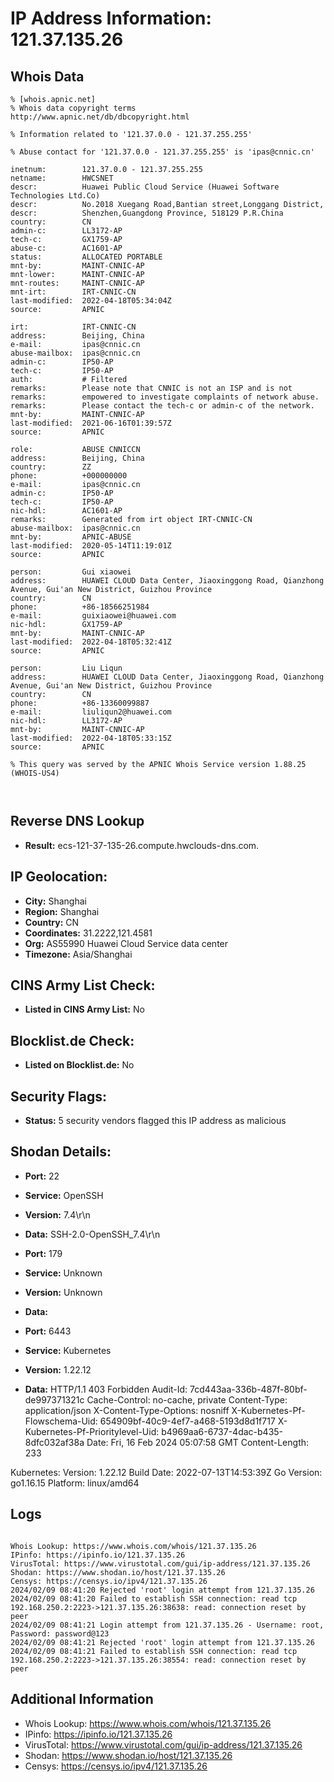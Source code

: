# IP Address Information: 121.37.135.26

## Whois Data
```
% [whois.apnic.net]
% Whois data copyright terms    http://www.apnic.net/db/dbcopyright.html

% Information related to '121.37.0.0 - 121.37.255.255'

% Abuse contact for '121.37.0.0 - 121.37.255.255' is 'ipas@cnnic.cn'

inetnum:        121.37.0.0 - 121.37.255.255
netname:        HWCSNET
descr:          Huawei Public Cloud Service (Huawei Software Technologies Ltd.Co)
descr:          No.2018 Xuegang Road,Bantian street,Longgang District,
descr:          Shenzhen,Guangdong Province, 518129 P.R.China
country:        CN
admin-c:        LL3172-AP
tech-c:         GX1759-AP
abuse-c:        AC1601-AP
status:         ALLOCATED PORTABLE
mnt-by:         MAINT-CNNIC-AP
mnt-lower:      MAINT-CNNIC-AP
mnt-routes:     MAINT-CNNIC-AP
mnt-irt:        IRT-CNNIC-CN
last-modified:  2022-04-18T05:34:04Z
source:         APNIC

irt:            IRT-CNNIC-CN
address:        Beijing, China
e-mail:         ipas@cnnic.cn
abuse-mailbox:  ipas@cnnic.cn
admin-c:        IP50-AP
tech-c:         IP50-AP
auth:           # Filtered
remarks:        Please note that CNNIC is not an ISP and is not
remarks:        empowered to investigate complaints of network abuse.
remarks:        Please contact the tech-c or admin-c of the network.
mnt-by:         MAINT-CNNIC-AP
last-modified:  2021-06-16T01:39:57Z
source:         APNIC

role:           ABUSE CNNICCN
address:        Beijing, China
country:        ZZ
phone:          +000000000
e-mail:         ipas@cnnic.cn
admin-c:        IP50-AP
tech-c:         IP50-AP
nic-hdl:        AC1601-AP
remarks:        Generated from irt object IRT-CNNIC-CN
abuse-mailbox:  ipas@cnnic.cn
mnt-by:         APNIC-ABUSE
last-modified:  2020-05-14T11:19:01Z
source:         APNIC

person:         Gui xiaowei
address:        HUAWEI CLOUD Data Center, Jiaoxinggong Road, Qianzhong Avenue, Gui'an New District, Guizhou Province
country:        CN
phone:          +86-18566251984
e-mail:         guixiaowei@huawei.com
nic-hdl:        GX1759-AP
mnt-by:         MAINT-CNNIC-AP
last-modified:  2022-04-18T05:32:41Z
source:         APNIC

person:         Liu Liqun
address:        HUAWEI CLOUD Data Center, Jiaoxinggong Road, Qianzhong Avenue, Gui'an New District, Guizhou Province
country:        CN
phone:          +86-13360099887
e-mail:         liuliqun2@huawei.com
nic-hdl:        LL3172-AP
mnt-by:         MAINT-CNNIC-AP
last-modified:  2022-04-18T05:33:15Z
source:         APNIC

% This query was served by the APNIC Whois Service version 1.88.25 (WHOIS-US4)



```
## Reverse DNS Lookup
- **Result:** ecs-121-37-135-26.compute.hwclouds-dns.com.

## IP Geolocation:
- **City:** Shanghai
- **Region:** Shanghai
- **Country:** CN
- **Coordinates:** 31.2222,121.4581
- **Org:** AS55990 Huawei Cloud Service data center
- **Timezone:** Asia/Shanghai

## CINS Army List Check:
- **Listed in CINS Army List:** 
No

## Blocklist.de Check:
- **Listed on Blocklist.de:** 
No

## Security Flags:
- **Status:** 5 security vendors flagged this IP address as malicious

## Shodan Details:
- **Port:** 22
- **Service:** OpenSSH
- **Version:** 7.4\r\n
- **Data:** SSH-2.0-OpenSSH_7.4\r\n

- **Port:** 179
- **Service:** Unknown
- **Version:** Unknown
- **Data:** 

- **Port:** 6443
- **Service:** Kubernetes
- **Version:** 1.22.12
- **Data:** HTTP/1.1 403 Forbidden
Audit-Id: 7cd443aa-336b-487f-80bf-de997371321c
Cache-Control: no-cache, private
Content-Type: application/json
X-Content-Type-Options: nosniff
X-Kubernetes-Pf-Flowschema-Uid: 654909bf-40c9-4ef7-a468-5193d8d1f717
X-Kubernetes-Pf-Prioritylevel-Uid: b4969aa6-6737-4dac-b435-8dfc032af38a
Date: Fri, 16 Feb 2024 05:07:58 GMT
Content-Length: 233


Kubernetes:
  Version: 1.22.12
  Build Date: 2022-07-13T14:53:39Z
  Go Version: go1.16.15
  Platform: linux/amd64


## Logs
```

Whois Lookup: https://www.whois.com/whois/121.37.135.26
IPinfo: https://ipinfo.io/121.37.135.26
VirusTotal: https://www.virustotal.com/gui/ip-address/121.37.135.26
Shodan: https://www.shodan.io/host/121.37.135.26
Censys: https://censys.io/ipv4/121.37.135.26
2024/02/09 08:41:20 Rejected 'root' login attempt from 121.37.135.26
2024/02/09 08:41:20 Failed to establish SSH connection: read tcp 192.168.250.2:2223->121.37.135.26:38638: read: connection reset by peer
2024/02/09 08:41:21 Login attempt from 121.37.135.26 - Username: root, Password: password@123
2024/02/09 08:41:21 Rejected 'root' login attempt from 121.37.135.26
2024/02/09 08:41:21 Failed to establish SSH connection: read tcp 192.168.250.2:2223->121.37.135.26:38554: read: connection reset by peer

```
## Additional Information
- Whois Lookup: https://www.whois.com/whois/121.37.135.26
- IPinfo: https://ipinfo.io/121.37.135.26
- VirusTotal: https://www.virustotal.com/gui/ip-address/121.37.135.26
- Shodan: https://www.shodan.io/host/121.37.135.26
- Censys: https://censys.io/ipv4/121.37.135.26

